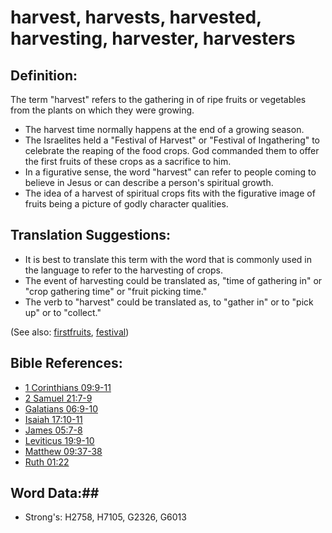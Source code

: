 # harvest, harvests, harvested, harvesting, harvester, harvesters #

## Definition: ##

The term "harvest" refers to the gathering in of ripe fruits or vegetables from the plants on which they were growing.

* The harvest time normally happens at the end of a growing season.
* The Israelites held a "Festival of Harvest" or "Festival of Ingathering" to celebrate the reaping of the food crops. God commanded them to offer the first fruits of these crops as a sacrifice to him.
* In a figurative sense, the word "harvest" can refer to people coming to believe in Jesus or can describe a person's spiritual growth.
* The idea of a harvest of spiritual crops fits with the figurative image of fruits being a picture of godly character qualities.

## Translation Suggestions: ##

* It is best to translate this term with the word that is commonly used in the language to refer to the harvesting of crops.
* The event of harvesting could be translated as, "time of gathering in" or "crop gathering time" or "fruit picking time."
* The verb to "harvest" could be translated as, to "gather in" or to "pick up" or to "collect."

(See also: [firstfruits](firstfruit.md), [festival](festival.md))

## Bible References: ##

* [1 Corinthians 09:9-11](rc://en/tn/help/1co/09/09)
* [2 Samuel 21:7-9](rc://en/tn/help/2sa/21/07)
* [Galatians 06:9-10](rc://en/tn/help/gal/06/09)
* [Isaiah 17:10-11](rc://en/tn/help/isa/17/10)
* [James 05:7-8](rc://en/tn/help/jas/05/07)
* [Leviticus 19:9-10](rc://en/tn/help/lev/19/09)
* [Matthew 09:37-38](rc://en/tn/help/mat/09/37)
* [Ruth 01:22](rc://en/tn/help/rut/01/22)

## Word Data:##

* Strong's: H2758, H7105, G2326, G6013
